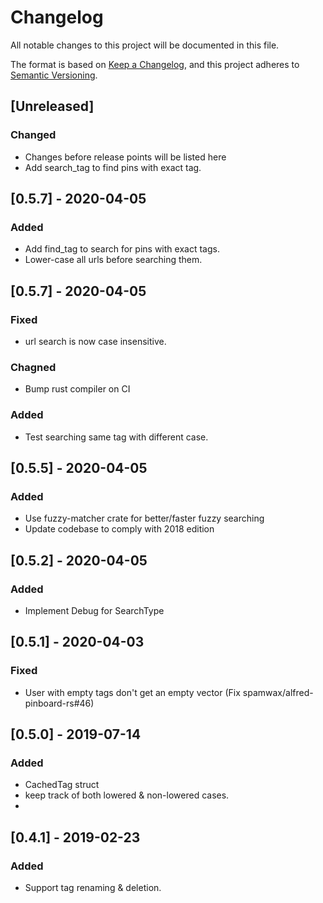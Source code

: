 # Changelog
All notable changes to this project will be documented in this file.

The format is based on [Keep a Changelog](https://keepachangelog.com/en/1.0.0/),
and this project adheres to [Semantic Versioning](https://semver.org/spec/v2.0.0.html).

## [Unreleased]
### Changed
- Changes before release points will be listed here
- Add search_tag to find pins with exact tag.

## [0.5.7] - 2020-04-05
### Added
- Add find_tag to search for pins with exact tags.
- Lower-case all urls before searching them.

## [0.5.7] - 2020-04-05
### Fixed
- url search is now case insensitive.
### Chagned
- Bump rust compiler on CI
### Added
- Test searching same tag with different case.

## [0.5.5] - 2020-04-05
### Added
- Use fuzzy-matcher crate for better/faster fuzzy searching
- Update codebase to comply with 2018 edition

## [0.5.2] - 2020-04-05
### Added
- Implement Debug for SearchType

## [0.5.1] - 2020-04-03
### Fixed
- User with empty tags don't get an empty vector (Fix spamwax/alfred-pinboard-rs#46)

## [0.5.0] - 2019-07-14
### Added
- CachedTag struct
- keep track of both lowered & non-lowered cases.
-
## [0.4.1] - 2019-02-23
### Added
- Support tag renaming & deletion.


